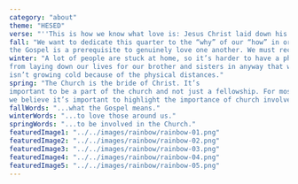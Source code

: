 ```yaml
---
category: "about"
theme: "HESED"
verse: "''This is how we know what love is: Jesus Christ laid down his life for us. And we ought to lay down our lives for our brothers and sisters.''"
fall: "We want to dedicate this quarter to the “why” of our “how” in order to lay a strong foundation for our knowledge of the Gospel. Our understanding and acceptance of
the Gospel is a prerequisite to genuinely love one another. We must recognize the foundational truths laid out in the Bible."
winter: "A lot of people are stuck at home, so it’s harder to have a physical sense of loving one another. However, this shouldn’t stop us
from laying down our lives for our brother and sisters in anyway that we can. We need to make sure that our faith put into actions
isn’t growing cold because of the physical distances."
spring: "The Church is the bride of Christ. It’s
important to be a part of the church and not just a fellowship. For most of us, the fellowship is only during our college years, and so
we believe it’s important to highlight the importance of church involvement so that it would carry over to post graduation."
fallWords: "...what the Gospel means."
winterWords: "...to love those around us."
springWords: "...to be involved in the Church."
featuredImage1: "../../images/rainbow/rainbow-01.png"
featuredImage2: "../../images/rainbow/rainbow-02.png"
featuredImage3: "../../images/rainbow/rainbow-03.png"
featuredImage4: "../../images/rainbow/rainbow-04.png"
featuredImage5: "../../images/rainbow/rainbow-05.png"
---
```


